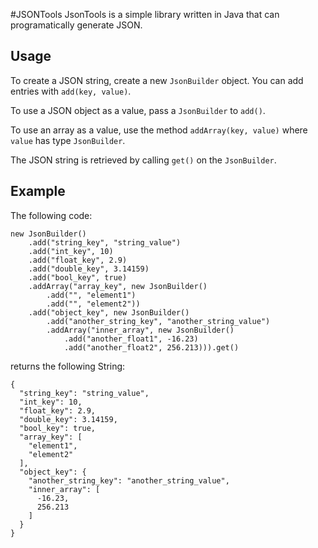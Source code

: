 #JSONTools
JsonTools is a simple library written in Java that can programatically generate JSON.

## Usage
To create a JSON string, create a new `JsonBuilder` object. You can add entries with `add(key, value)`.

To use a JSON object as a value, pass a `JsonBuilder` to `add()`.

To use an array as a value, use the method `addArray(key, value)` where `value` has type `JsonBuilder`.

The JSON string is retrieved by calling `get()` on the `JsonBuilder`.

## Example
The following code:
```
new JsonBuilder()
    .add("string_key", "string_value")
    .add("int_key", 10)
    .add("float_key", 2.9)
    .add("double_key", 3.14159)
    .add("bool_key", true)
    .addArray("array_key", new JsonBuilder()
        .add("", "element1")
        .add("", "element2"))
    .add("object_key", new JsonBuilder()
        .add("another_string_key", "another_string_value")
        .addArray("inner_array", new JsonBuilder()
            .add("another_float1", -16.23)
            .add("another_float2", 256.213))).get()
```
returns the following String:
```
{
  "string_key": "string_value",
  "int_key": 10,
  "float_key": 2.9,
  "double_key": 3.14159,
  "bool_key": true,
  "array_key": [
    "element1",
    "element2"
  ],
  "object_key": {
    "another_string_key": "another_string_value",
    "inner_array": [
      -16.23,
      256.213
    ]
  }
}
```